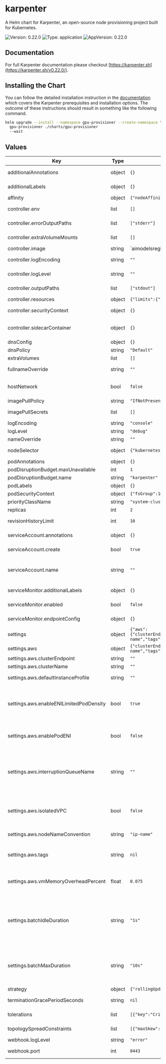 # karpenter

A Helm chart for Karpenter, an open-source node provisioning project built for Kubernetes.

![Version: 0.22.0](https://img.shields.io/badge/Version-0.22.0-informational?style=flat-square) ![Type: application](https://img.shields.io/badge/Type-application-informational?style=flat-square) ![AppVersion: 0.22.0](https://img.shields.io/badge/AppVersion-0.22.0-informational?style=flat-square)

## Documentation

For full Karpenter documentation please checkout [https://karpenter.sh](https://karpenter.sh/v0.22.0/).

## Installing the Chart

You can follow the detailed installation instruction in the [documentation](https://karpenter.sh/v0.22.0/getting-started/getting-started-with-eksctl/#install) which covers the Karpenter prerequisites and installation options. The outcome of these instructions should result in something like the following command.

```bash
helm upgrade --install --namespace gpu-provisioner --create-namespace \
  gpu-provisioner ./charts/gpu-provisioner
  --wait
```

## Values

| Key                                     | Type   | Default                                                                                                                                                                                                                                                                                                          | Description                                                                                                                                                                                                                                                         |
|-----------------------------------------|--------|------------------------------------------------------------------------------------------------------------------------------------------------------------------------------------------------------------------------------------------------------------------------------------------------------------------|---------------------------------------------------------------------------------------------------------------------------------------------------------------------------------------------------------------------------------------------------------------------|
| additionalAnnotations                   | object | `{}`                                                                                                                                                                                                                                                                                                             | Additional annotations to add into metadata.                                                                                                                                                                                                                        |
| additionalLabels                        | object | `{}`                                                                                                                                                                                                                                                                                                             | Additional labels to add into metadata.                                                                                                                                                                                                                             |
| affinity                                | object | `{"nodeAffinity":{"requiredDuringSchedulingIgnoredDuringExecution":{"nodeSelectorTerms":[{"matchExpressions":[{"key":"karpenter.sh/provisioner-name","operator":"DoesNotExist"}]}]}}}`                                                                                                                           | Affinity rules for scheduling the pod.                                                                                                                                                                                                                              |
| controller.env                          | list   | `[]`                                                                                                                                                                                                                                                                                                             | Additional environment variables for the controller pod.                                                                                                                                                                                                            |
| controller.errorOutputPaths             | list   | `["stderr"]`                                                                                                                                                                                                                                                                                                     | Controller errorOutputPaths - default to stderr only                                                                                                                                                                                                                |
| controller.extraVolumeMounts            | list   | `[]`                                                                                                                                                                                                                                                                                                             | Additional volumeMounts for the controller pod.                                                                                                                                                                                                                     |
| controller.image                        | string | `aimodelsregistry.azurecr.io/gpu-provisioner:0.0.1                                                                                                                                                                                                                                                               |                                                                                                                                                                                                                                                                     |
| controller.logEncoding                  | string | `""`                                                                                                                                                                                                                                                                                                             | Controller log encoding, defaults to the global log encoding                                                                                                                                                                                                        |
| controller.logLevel                     | string | `""`                                                                                                                                                                                                                                                                                                             | Controller log level, defaults to the global log level                                                                                                                                                                                                              |
| controller.outputPaths                  | list   | `["stdout"]`                                                                                                                                                                                                                                                                                                     | Controller outputPaths - default to stdout only                                                                                                                                                                                                                     |
| controller.resources                    | object | `{"limits":{"cpu":1,"memory":"1Gi"},"requests":{"cpu":1,"memory":"1Gi"}}`                                                                                                                                                                                                                                        | Resources for the controller pod.                                                                                                                                                                                                                                   |
| controller.securityContext              | object | `{}`                                                                                                                                                                                                                                                                                                             | SecurityContext for the controller container.                                                                                                                                                                                                                       |
| controller.sidecarContainer             | object | `{}`                                                                                                                                                                                                                                                                                                             | Additional sideCarContainer config - this will also inherit volume mounts from deployment                                                                                                                                                                           |
| dnsConfig                               | object | `{}`                                                                                                                                                                                                                                                                                                             | Configure DNS Config for the pod                                                                                                                                                                                                                                    |
| dnsPolicy                               | string | `"Default"`                                                                                                                                                                                                                                                                                                      | Configure the DNS Policy for the pod                                                                                                                                                                                                                                |
| extraVolumes                            | list   | `[]`                                                                                                                                                                                                                                                                                                             | Additional volumes for the pod.                                                                                                                                                                                                                                     |
| fullnameOverride                        | string | `""`                                                                                                                                                                                                                                                                                                             | Overrides the chart's computed fullname.                                                                                                                                                                                                                            |
| hostNetwork                             | bool   | `false`                                                                                                                                                                                                                                                                                                          | Bind the pod to the host network. This is required when using a custom CNI.                                                                                                                                                                                         |
| imagePullPolicy                         | string | `"IfNotPresent"`                                                                                                                                                                                                                                                                                                 | Image pull policy for Docker images.                                                                                                                                                                                                                                |
| imagePullSecrets                        | list   | `[]`                                                                                                                                                                                                                                                                                                             | Image pull secrets for Docker images.                                                                                                                                                                                                                               |
| logEncoding                             | string | `"console"`                                                                                                                                                                                                                                                                                                      | Gloabl log encoding                                                                                                                                                                                                                                                 |
| logLevel                                | string | `"debug"`                                                                                                                                                                                                                                                                                                        | Global log level                                                                                                                                                                                                                                                    |
| nameOverride                            | string | `""`                                                                                                                                                                                                                                                                                                             | Overrides the chart's name.                                                                                                                                                                                                                                         |
| nodeSelector                            | object | `{"kubernetes.io/os":"linux"}`                                                                                                                                                                                                                                                                                   | Node selectors to schedule the pod to nodes with labels.                                                                                                                                                                                                            |
| podAnnotations                          | object | `{}`                                                                                                                                                                                                                                                                                                             | Additional annotations for the pod.                                                                                                                                                                                                                                 |
| podDisruptionBudget.maxUnavailable      | int    | `1`                                                                                                                                                                                                                                                                                                              |                                                                                                                                                                                                                                                                     |
| podDisruptionBudget.name                | string | `"karpenter"`                                                                                                                                                                                                                                                                                                    |                                                                                                                                                                                                                                                                     |
| podLabels                               | object | `{}`                                                                                                                                                                                                                                                                                                             | Additional labels for the pod.                                                                                                                                                                                                                                      |
| podSecurityContext                      | object | `{"fsGroup":1000}`                                                                                                                                                                                                                                                                                               | SecurityContext for the pod.                                                                                                                                                                                                                                        |
| priorityClassName                       | string | `"system-cluster-critical"`                                                                                                                                                                                                                                                                                      | PriorityClass name for the pod.                                                                                                                                                                                                                                     |
| replicas                                | int    | `2`                                                                                                                                                                                                                                                                                                              | Number of replicas.                                                                                                                                                                                                                                                 |
| revisionHistoryLimit                    | int    | `10`                                                                                                                                                                                                                                                                                                             | The number of old ReplicaSets to retain to allow rollback.                                                                                                                                                                                                          |
| serviceAccount.annotations              | object | `{}`                                                                                                                                                                                                                                                                                                             | Additional annotations for the ServiceAccount.                                                                                                                                                                                                                      |
| serviceAccount.create                   | bool   | `true`                                                                                                                                                                                                                                                                                                           | Specifies if a ServiceAccount should be created.                                                                                                                                                                                                                    |
| serviceAccount.name                     | string | `""`                                                                                                                                                                                                                                                                                                             | The name of the ServiceAccount to use. If not set and create is true, a name is generated using the fullname template.                                                                                                                                              |
| serviceMonitor.additionalLabels         | object | `{}`                                                                                                                                                                                                                                                                                                             | Additional labels for the ServiceMonitor.                                                                                                                                                                                                                           |
| serviceMonitor.enabled                  | bool   | `false`                                                                                                                                                                                                                                                                                                          | Specifies whether a ServiceMonitor should be created.                                                                                                                                                                                                               |
| serviceMonitor.endpointConfig           | object | `{}`                                                                                                                                                                                                                                                                                                             | Endpoint configuration for the ServiceMonitor.                                                                                                                                                                                                                      |
| settings                                | object | `{"aws":{"clusterEndpoint":"","clusterName":"","defaultInstanceProfile":"","enableENILimitedPodDensity":true,"enablePodENI":false,"interruptionQueueName":"","isolatedVPC":false,"nodeNameConvention":"ip-name","tags":null,"vmMemoryOverheadPercent":0.075},"batchIdleDuration":"1s","batchMaxDuration":"10s"}` | Global Settings to configure Karpenter                                                                                                                                                                                                                              |
| settings.aws                            | object | `{"clusterEndpoint":"","clusterName":"","defaultInstanceProfile":"","enableENILimitedPodDensity":true,"enablePodENI":false,"interruptionQueueName":"","isolatedVPC":false,"nodeNameConvention":"ip-name","tags":null,"vmMemoryOverheadPercent":0.075}`                                                           | AWS-specific configuration values                                                                                                                                                                                                                                   |
| settings.aws.clusterEndpoint            | string | `""`                                                                                                                                                                                                                                                                                                             | Cluster endpoint.                                                                                                                                                                                                                                                   |
| settings.aws.clusterName                | string | `""`                                                                                                                                                                                                                                                                                                             | Cluster name.                                                                                                                                                                                                                                                       |
| settings.aws.defaultInstanceProfile     | string | `""`                                                                                                                                                                                                                                                                                                             | The default instance profile to use when launching nodes                                                                                                                                                                                                            |
| settings.aws.enableENILimitedPodDensity | bool   | `true`                                                                                                                                                                                                                                                                                                           | Indicates whether new nodes should use ENI-based pod density DEPRECATED: Use `.spec.kubeletConfiguration.maxPods` to set pod density on a per-provisioner basis                                                                                                     |
| settings.aws.enablePodENI               | bool   | `false`                                                                                                                                                                                                                                                                                                          | If true then instances that support pod ENI will report a vpc.amazonaws.com/pod-eni resource                                                                                                                                                                        |
| settings.aws.interruptionQueueName      | string | `""`                                                                                                                                                                                                                                                                                                             | interruptionQueueName is currently in ALPHA and is disabled by default. Enabling interruption handling may require additional permissions on the controller service account. Additional permissions are outlined in the docs.                                       |
| settings.aws.isolatedVPC                | bool   | `false`                                                                                                                                                                                                                                                                                                          | If true then assume we can't reach AWS services which don't have a VPC endpoint This also has the effect of disabling look-ups to the AWS pricing endpoint                                                                                                          |
| settings.aws.nodeNameConvention         | string | `"ip-name"`                                                                                                                                                                                                                                                                                                      | The node naming convention (either "ip-name" or "resource-name")                                                                                                                                                                                                    |
| settings.aws.tags                       | string | `nil`                                                                                                                                                                                                                                                                                                            | The global tags to use on all AWS infrastructure resources (launch templates, instances, SQS queue, etc.)                                                                                                                                                           |
| settings.aws.vmMemoryOverheadPercent    | float  | `0.075`                                                                                                                                                                                                                                                                                                          | The VM memory overhead as a percent that will be subtracted from the total memory for all instance types                                                                                                                                                            |
| settings.batchIdleDuration              | string | `"1s"`                                                                                                                                                                                                                                                                                                           | The maximum amount of time with no new ending pods that if exceeded ends the current batching window. If pods arrive faster than this time, the batching window will be extended up to the maxDuration. If they arrive slower, the pods will be batched separately. |
| settings.batchMaxDuration               | string | `"10s"`                                                                                                                                                                                                                                                                                                          | The maximum length of a batch window. The longer this is, the more pods we can consider for provisioning at one time which usually results in fewer but larger nodes.                                                                                               |
| strategy                                | object | `{"rollingUpdate":{"maxUnavailable":1}}`                                                                                                                                                                                                                                                                         | Strategy for updating the pod.                                                                                                                                                                                                                                      |
| terminationGracePeriodSeconds           | string | `nil`                                                                                                                                                                                                                                                                                                            | Override the default termination grace period for the pod.                                                                                                                                                                                                          |
| tolerations                             | list   | `[{"key":"CriticalAddonsOnly","operator":"Exists"}]`                                                                                                                                                                                                                                                             | Tolerations to allow the pod to be scheduled to nodes with taints.                                                                                                                                                                                                  |
| topologySpreadConstraints               | list   | `[{"maxSkew":1,"topologyKey":"topology.kubernetes.io/zone","whenUnsatisfiable":"ScheduleAnyway"}]`                                                                                                                                                                                                               | topologySpreadConstraints to increase the controller resilience                                                                                                                                                                                                     |
| webhook.logLevel                        | string | `"error"`                                                                                                                                                                                                                                                                                                        |                                                                                                                                                                                                                                                                     |
| webhook.port                            | int    | `8443`                                                                                                                                                                                                                                                                                                           | The container port to use for the webhook.                                                                                                                                                                                                                          |

